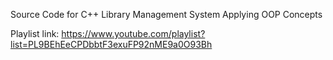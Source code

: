 Source Code for C++ Library Management System Applying OOP Concepts

Playlist link: https://www.youtube.com/playlist?list=PL9BEhEeCPDbbtF3exuFP92nME9a0O93Bh
